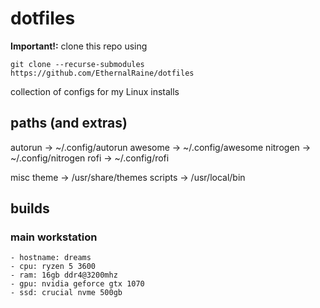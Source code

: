 # dotfiles

**Important!:** clone this repo using
```
git clone --recurse-submodules https://github.com/EthernalRaine/dotfiles
```

collection of configs for my Linux installs

## paths (and extras)
autorun  -> ~/.config/autorun
awesome  -> ~/.config/awesome
nitrogen -> ~/.config/nitrogen
rofi     -> ~/.config/rofi

misc theme -> /usr/share/themes
scripts -> /usr/local/bin

## builds
### main workstation
    - hostname: dreams
    - cpu: ryzen 5 3600
    - ram: 16gb ddr4@3200mhz
    - gpu: nvidia geforce gtx 1070
    - ssd: crucial nvme 500gb
